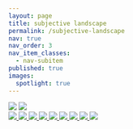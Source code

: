 ```yaml
---
layout: page
title: subjective landscape
permalink: /subjective-landscape
nav: true
nav_order: 3
nav_item_classes:
  - nav-subitem
published: true
images:
  spotlight: true
---
```


<div>
    <img src="/photography/assets/img/subjective_landscape/subjective_landscape_etym_1-480.webp">
    <img src="/photography/assets/img/subjective_landscape/subjective_landscape_etym_2-480.webp">
</div>
<div class="spotlight-group spotlight-flex">
    <span class="flex-divider"></span>
    <a class="spotlight" href="/photography/assets/img/subjective_landscape/subjective_landscape_1a.jpg">
        <img src="/photography/assets/img/subjective_landscape/subjective_landscape_1a-480.webp" />
    </a>
    <a class="spotlight" href="/photography/assets/img/subjective_landscape/subjective_landscape_1b.jpg">
        <img src="/photography/assets/img/subjective_landscape/subjective_landscape_1b-480.webp" />
    </a>
    <a class="spotlight" href="/photography/assets/img/subjective_landscape/subjective_landscape_1c.jpg">
        <img src="/photography/assets/img/subjective_landscape/subjective_landscape_1c-480.webp" />
    </a>
    <span class="flex-divider"></span>
    <a class="spotlight" href="/photography/assets/img/subjective_landscape/subjective_landscape_2a.jpg">
        <img src="/photography/assets/img/subjective_landscape/subjective_landscape_2a-480.webp" />
    </a>
    <a class="spotlight" href="/photography/assets/img/subjective_landscape/subjective_landscape_2b.jpg">
        <img src="/photography/assets/img/subjective_landscape/subjective_landscape_2b-480.webp" />
    </a>
    <a class="spotlight" href="/photography/assets/img/subjective_landscape/subjective_landscape_2c.jpg">
        <img src="/photography/assets/img/subjective_landscape/subjective_landscape_2c-480.webp" />
    </a>
    <span class="flex-divider"></span>
    <a class="spotlight" href="/photography/assets/img/subjective_landscape/subjective_landscape_3a.jpg">
        <img src="/photography/assets/img/subjective_landscape/subjective_landscape_3a-480.webp" />
    </a>
    <a class="spotlight" href="/photography/assets/img/subjective_landscape/subjective_landscape_3b.jpg">
        <img src="/photography/assets/img/subjective_landscape/subjective_landscape_3b-480.webp" />
    </a>
    <a class="spotlight" href="/photography/assets/img/subjective_landscape/subjective_landscape_3c.jpg">
        <img src="/photography/assets/img/subjective_landscape/subjective_landscape_3c-480.webp" />
    </a>
</div>
